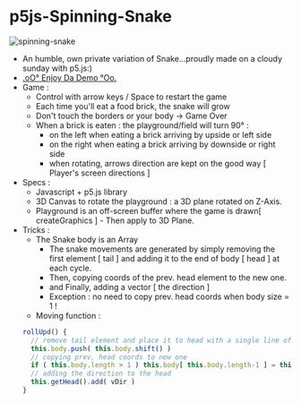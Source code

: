 # p5js-Spinning-Snake

![spinning-snake](https://github.com/CaptainFurax/p5js-Spinning-Snake/blob/main/Spinning-Snake.gif)

+ An humble, own private variation of Snake...proudly made on a cloudy sunday with p5.js:)
+ [.oO° Enjoy Da Demo °Oo.](https://captainfurax.github.io/p5js-Spinning-Snake/)
+ Game :
  + Control with arrow keys / Space to restart the game  
  + Each time you'll eat a food brick, the snake will grow
  + Don't touch the borders or your body -> Game Over 
  + When a brick is eaten : the playground/field will turn 90° :
    + on the left when eating a brick arriving by upside or left side
    + on the right when eating a brick arriving by downside or right side
    + when rotating, arrows direction are kept on the good way [ Player's screen directions ]
+ Specs :
  + Javascript + p5.js library
  + 3D Canvas to rotate the playground : a 3D plane rotated on Z-Axis.
  + Playground is an off-screen buffer where the game is drawn[ createGraphics ] - Then apply to 3D Plane. 
+ Tricks :
  + The Snake body is an Array
    + The snake movements are generated by simply removing the first element [ tail ] and adding it to the end of body [ head ] at each cycle.
    + Then, copying coords of the prev. head element to the new one.
    + and Finally, adding a vector [ the direction ]
    + Exception : no need to copy prev. head coords when body size = 1 !
  + Moving function :
  ```javascript
  rollUpd() {
    // remove tail element and place it to head with a single line of code !
    this.body.push( this.body.shift() )
    // copying prev. head coords to new one
    if ( this.body.length > 1 ) this.body[ this.body.length-1 ] = this.body[ this.body.length-2 ].copy()
    // adding the direction to the head
    this.getHead().add( vDir )
  }
  ```
